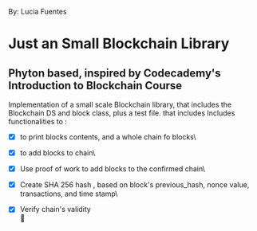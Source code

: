 

By:  Lucia Fuentes

Just an Small Blockchain Library
=============

Phyton based, inspired by Codecademy's Introduction to Blockchain Course
---------------------

Implementation of a small scale Blockchain library, that includes the Blockchain DS
 and block class, plus a test file.
that includes
Includes functionalities to :
- [x] to print blocks contents, and a whole chain fo blocks\
- [x] to add blocks to chain\
- [x] Use proof of work to add blocks to the confirmed chain\
- [x] Create SHA 256 hash , based on block's previous_hash, nonce value, transactions, and time stamp\
- [x] Verify chain's validity\
 :metal: 

